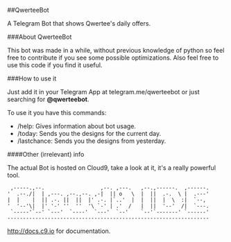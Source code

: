  
##QwerteeBot

A Telegram Bot that shows Qwertee's daily offers.

###About QwerteeBot

This bot was made in a while, without previous knowledge of python so feel free 
to contribute if you see some possible optimizations. Also feel free to use 
this code if you find it useful.

###How to use it

Just add it in your Telegram App at telegram.me/qwerteebot or just searching for __@qwerteebot__.

To use it you have this commands:

* /help: Gives information about bot usage.
* /today: Sends you the designs for the current day.
* /lastchance: Sends you the designs from yesterday.

####Other (irrelevant) info

The actual Bot is hosted on Cloud9, take a look at it, it's a really powerful tool.

     ,-----.,--.                  ,--. ,---.   ,--.,------.  ,------.
    '  .--./|  | ,---. ,--.,--. ,-|  || o   \  |  ||  .-.  \ |  .---'
    |  |    |  || .-. ||  ||  |' .-. |`..'  |  |  ||  |  \  :|  `--, 
    '  '--'\|  |' '-' ''  ''  '\ `-' | .'  /   |  ||  '--'  /|  `---.
     `-----'`--' `---'  `----'  `---'  `--'    `--'`-------' `------'
    ----------------------------------------------------------------- 


http://docs.c9.io for documentation.